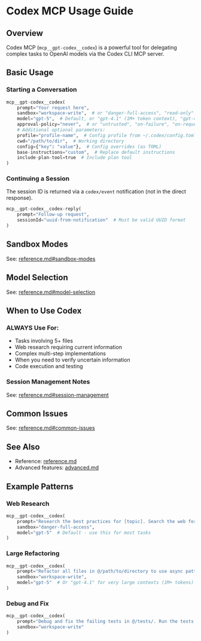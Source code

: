 # Codex MCP Usage Guide

## Overview

Codex MCP (`mcp__gpt-codex__codex`) is a powerful tool for delegating complex tasks to OpenAI models via the Codex CLI
MCP server.

## Basic Usage

### Starting a Conversation

```python
mcp__gpt-codex__codex(
    prompt="Your request here",
    sandbox="workspace-write",  # or "danger-full-access", "read-only"
    model="gpt-5",  # Default, or "gpt-4.1" (1M+ token context), "gpt-4.5"
    approval-policy="never",  # or "untrusted", "on-failure", "on-request"
    # Additional optional parameters:
    profile="profile-name",  # Config profile from ~/.codex/config.toml
    cwd="/path/to/dir",  # Working directory
    config={"key": "value"},  # Config overrides (as TOML)
    base-instructions="custom",  # Replace default instructions
    include-plan-tool=true  # Include plan tool
)
```

### Continuing a Session

The session ID is returned via a `codex/event` notification (not in the direct response).

```python
mcp__gpt-codex__codex-reply(
    prompt="Follow-up request",
    sessionId="uuid-from-notification"  # Must be valid UUID format
)
```

## Sandbox Modes

See: [reference.md#sandbox-modes](./reference.md#sandbox-modes)

## Model Selection

See: [reference.md#model-selection](./reference.md#model-selection)

## When to Use Codex

### ALWAYS Use For:

- Tasks involving 5+ files
- Web research requiring current information
- Complex multi-step implementations
- When you need to verify uncertain information
- Code execution and testing

### Session Management Notes

See: [reference.md#session-management](./reference.md#session-management)

## Common Issues

See: [reference.md#common-issues](./reference.md#common-issues)

## See Also

- Reference: [reference.md](./reference.md)
- Advanced features: [advanced.md](./advanced.md)

## Example Patterns

### Web Research

```python
mcp__gpt-codex__codex(
    prompt="Research the best practices for [topic]. Search the web for current information.",
    sandbox="danger-full-access",
    model="gpt-5"  # Default - use this for most tasks
)
```

### Large Refactoring

```python
mcp__gpt-codex__codex(
    prompt="Refactor all files in @/path/to/directory to use async patterns",
    sandbox="workspace-write",
    model="gpt-5"  # Or "gpt-4.1" for very large contexts (1M+ tokens)
)
```

### Debug and Fix

```python
mcp__gpt-codex__codex(
    prompt="Debug and fix the failing tests in @/tests/. Run the tests and fix any issues.",
    sandbox="workspace-write"
)
```
